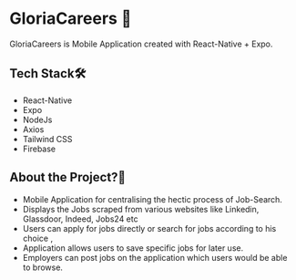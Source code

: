 # GloriaCareers 🏢

GloriaCareers is Mobile Application created with React-Native + Expo.
## Tech Stack🛠️

- React-Native
- Expo
- NodeJs
- Axios
- Tailwind CSS
- Firebase

## About the Project?🔋

- Mobile Application for centralising the hectic process of Job-Search. 
- Displays the Jobs scraped from various websites like Linkedin, Glassdoor, Indeed, Jobs24 etc
- Users can apply for jobs directly or search for jobs according to his choice , 
- Application allows users to save specific jobs for later use.
- Employers can post jobs on the application which users would be able to browse. 

